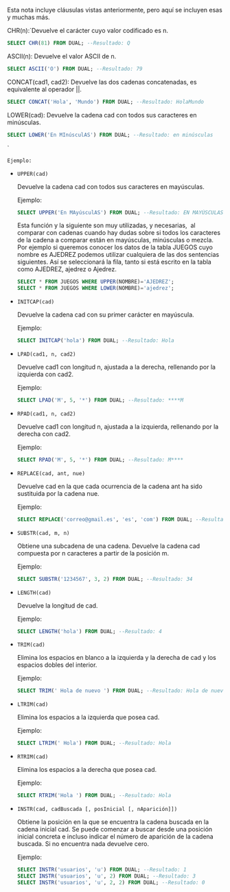 Esta nota incluye cláusulas vistas anteriormente, pero aquí se incluyen esas y muchas más.

CHR(n):`Devuelve el carácter cuyo valor codificado es n.

```sql
SELECT CHR(81) FROM DUAL; --Resultado: Q
```


ASCII(n): Devuelve el valor ASCII de n.

```sql
SELECT ASCII('O') FROM DUAL; --Resultado: 79
```

CONCAT(cad1, cad2): Devuelve las dos cadenas concatenadas, es equivalente al operador ||.

```sql
SELECT CONCAT('Hola', 'Mundo') FROM DUAL; --Resultado: HolaMundo
```

LOWER(cad): Devuelve la cadena cad con todos sus caracteres en minúsculas.

```sql
SELECT LOWER('En MInúsculAS') FROM DUAL; --Resultado: en minúsculas
```
`
    
    
    
    Ejemplo:
    

    
- `UPPER(cad)`
    
    Devuelve la cadena cad con todos sus caracteres en mayúsculas.
    
    Ejemplo:
    
    ```sql
    SELECT UPPER('En MAyúsculAS') FROM DUAL; --Resultado: EN MAYÚSCULAS
    ```
    
    Esta función y la siguiente son muy utilizadas, y necesarias,  al comparar con cadenas cuando hay dudas sobre si todos los caracteres de la cadena a comparar están en mayúsculas, minúsculas o mezcla. Por ejemplo si queremos conocer los datos de la tabla JUEGOS cuyo nombre es AJEDREZ podemos utilizar cualquiera de las dos sentencias siguientes. Así se seleccionará la fila, tanto si está escrito en la tabla como AJEDREZ, ajedrez o Ajedrez.
    
    ```sql
    SELECT * FROM JUEGOS WHERE UPPER(NOMBRE)='AJEDREZ'; 
    SELECT * FROM JUEGOS WHERE LOWER(NOMBRE)='ajedrez';
    ```
    
- `INITCAP(cad)`
    
    Devuelve la cadena cad con su primer carácter en mayúscula.
    
    Ejemplo:
    
    ```sql
    SELECT INITCAP('hola') FROM DUAL; --Resultado: Hola
    ```
    
- `LPAD(cad1, n, cad2)`
    
    Devuelve cad1 con longitud n, ajustada a la derecha, rellenando por la izquierda con cad2.
    
    Ejemplo:
    
    ```sql
    SELECT LPAD('M', 5, '*') FROM DUAL; --Resultado: ****M
    ```
    
- `RPAD(cad1, n, cad2)`
    
    Devuelve cad1 con longitud n, ajustada a la izquierda, rellenando por la derecha con cad2.
    
    Ejemplo:
    
    ```sql
    SELECT RPAD('M', 5, '*') FROM DUAL; --Resultado: M****
    ```
    
- `REPLACE(cad, ant, nue)`
    
    Devuelve cad en la que cada ocurrencia de la cadena ant ha sido sustituida por la cadena nue.
    
    Ejemplo:
    
    ```sql
    SELECT REPLACE('correo@gmail.es', 'es', 'com') FROM DUAL; --Resultado: correo@gmail.com
    ```
    
- `SUBSTR(cad, m, n)`
    
    Obtiene una subcadena de una cadena. Devuelve la cadena cad compuesta por n caracteres a partir de la posición m.
    
    Ejemplo:
    
    ```sql
    SELECT SUBSTR('1234567', 3, 2) FROM DUAL; --Resultado: 34
    ```
    
- `LENGTH(cad)`
    
    Devuelve la longitud de cad.
    
    Ejemplo:
    
    ```sql
    SELECT LENGTH('hola') FROM DUAL; --Resultado: 4
    ```
    
- `TRIM(cad)`
    
    Elimina los espacios en blanco a la izquierda y la derecha de cad y los espacios dobles del interior.
    
    Ejemplo:
    
    ```sql
    SELECT TRIM(' Hola de nuevo ') FROM DUAL; --Resultado: Hola de nuevo
    ```
    
- `LTRIM(cad)`
    
    Elimina los espacios a la izquierda que posea cad.
    
    Ejemplo:
    
    ```sql
    SELECT LTRIM(' Hola') FROM DUAL; --Resultado: Hola
    ```
    
- `RTRIM(cad)`
    
    Elimina los espacios a la derecha que posea cad.
    
    Ejemplo:
    
    ```sql
    SELECT RTRIM('Hola ') FROM DUAL; --Resultado: Hola
    ```
    
- `INSTR(cad, cadBuscada [, posInicial [, nAparición]])`
    
    Obtiene la posición en la que se encuentra la cadena buscada en la cadena inicial cad. Se puede comenzar a buscar desde una posición inicial concreta e incluso indicar el número de aparición de la cadena buscada. Si no encuentra nada devuelve cero.
    
    Ejemplo:
    
    ```sql
    SELECT INSTR('usuarios', 'u') FROM DUAL; --Resultado: 1
    SELECT INSTR('usuarios', 'u', 2) FROM DUAL; --Resultado: 3
    SELECT INSTR('usuarios', 'u', 2, 2) FROM DUAL; --Resultado: 0
    ```